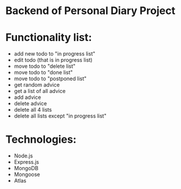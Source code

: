 # Backend of Personal Diary Project

# Functionality list:

- add new todo to "in progress list"
- edit todo (that is in progress list)
- move todo to "delete list"
- move todo to "done list"
- move todo to "postponed list"
- get random advice
- get a list of all advice
- add advice
- delete advice
- delete all 4 lists
- delete all lists except "in progress list"

# Technologies:

- Node.js
- Express.js
- MongoDB
- Mongoose
- Atlas
